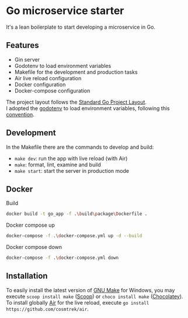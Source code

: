 # Go microservice starter
It's a lean boilerplate to start developing a microservice in Go.

## Features
- Gin server
- Godotenv to load environment variables
- Makefile for the development and production tasks
- Air live reload configuration
- Docker configuration
- Docker-compose configuration

The project layout follows the [Standard Go Project Layout](https://github.com/golang-standards/project-layout).  
I adopted the [godotenv](https://pkg.go.dev/github.com/joho/godotenv) to load environment variables, following this [convention](https://github.com/bkeepers/dotenv#what-other-env-files-can-i-use).

## Development
In the Makefile there are the commands to develop and build:
- `make dev`: run the app with live reload (with Air)
- `make`: format, lint, examine and build
- `make start`: start the server in production mode

## Docker
Build
```sh
docker build -t go_app -f .\build\package\Dockerfile .
```
Docker compose up
```sh
docker-compose -f .\docker-compose.yml up -d --build
```
Docker compose down
```sh
docker-compose -f .\docker-compose.yml down
```

## Installation
To easily install the latest version of [GNU Make](https://www.gnu.org/software/make/) for Windows, you may execute `scoop install make` ([Scoop](https://scoop.sh/)) or `choco install make` ([Chocolatey](https://chocolatey.org/)).  
To install globally [Air](https://github.com/cosmtrek/air) for the live reload, execute `go install https://github.com/cosmtrek/air`.
